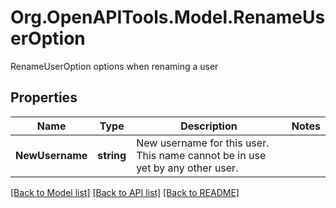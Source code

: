 # Org.OpenAPITools.Model.RenameUserOption
RenameUserOption options when renaming a user

## Properties

Name | Type | Description | Notes
------------ | ------------- | ------------- | -------------
**NewUsername** | **string** | New username for this user. This name cannot be in use yet by any other user. | 

[[Back to Model list]](../README.md#documentation-for-models) [[Back to API list]](../README.md#documentation-for-api-endpoints) [[Back to README]](../README.md)

